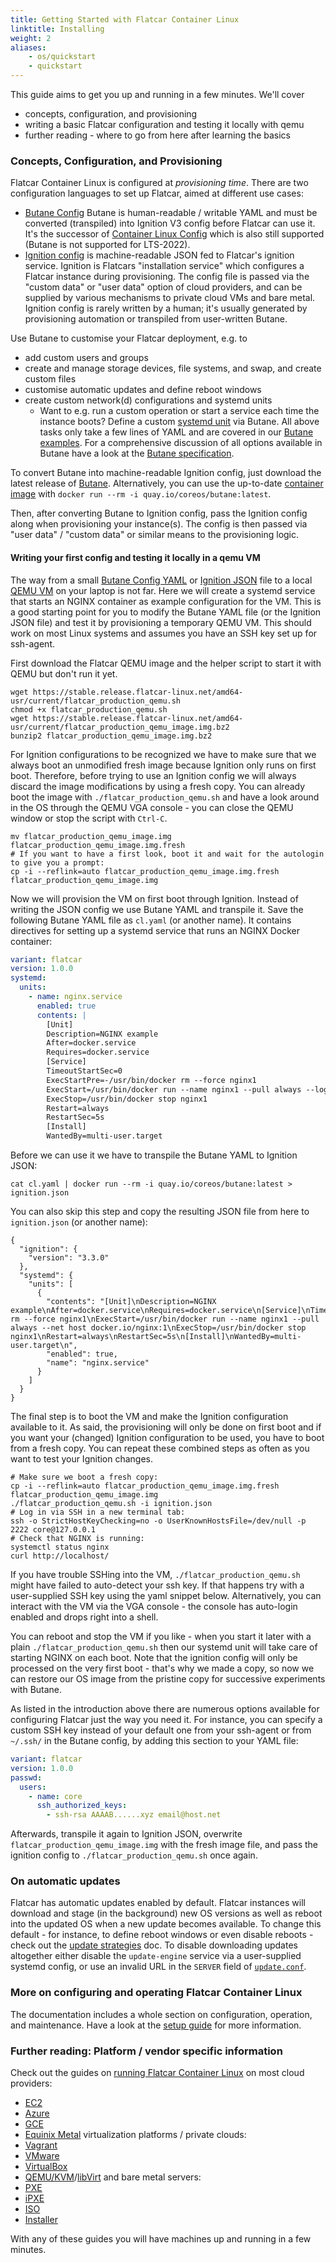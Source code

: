 ```yaml
---
title: Getting Started with Flatcar Container Linux 
linktitle: Installing
weight: 2
aliases:
    - os/quickstart
    - quickstart
---
```


This guide aims to get you up and running in a few minutes.
We'll cover
- concepts, configuration, and provisioning
- writing a basic Flatcar configuration and testing it locally with qemu
- further reading - where to go from here after learning the basics

### Concepts, Configuration, and Provisioning

Flatcar Container Linux is configured at _provisioning time_.
There are two configuration languages to set up Flatcar, aimed at different use cases:
- [Butane Config][butane-configs] Butane is human-readable / writable YAML and must be converted (transpiled) into Ignition V3 config before Flatcar can use it. It's the successor of [Container Linux Config][cl-configs] which is also still supported (Butane is not supported for LTS-2022).
- [Ignition config][ignition] is machine-readable JSON fed to Flatcar's ignition service.
  Ignition is Flatcars "installation service" which configures a Flatcar instance during provisioning.
  The config file is passed via the "custom data" or "user data" option of cloud providers, and can be supplied by various mechanisms to private cloud VMs and bare metal.
  Ignition config is rarely written by a human; it's usually generated by provisioning automation or transpiled from user-written Butane.

Use Butane to customise your Flatcar deployment, e.g. to
- add custom users and groups
- create and manage storage devices, file systems, and swap, and create custom files
- customise automatic updates and define reboot windows
- create custom network(d) configurations and systemd units
  - Want to e.g. run a custom operation or start a service each time the instance boots?
    Define a custom [systemd unit][systemd] via Butane.
All above tasks only take a few lines of YAML and are covered in our [Butane examples][butane-examples].
For a comprehensive discussion of all options available in Butane have a look at the [Butane specification][butane-spec].

To convert Butane into machine-readable Ignition config, just download the latest release of [Butane][butane]. Alternatively, you can use the up-to-date [container image][container-image] with `docker run --rm -i quay.io/coreos/butane:latest`.

Then, after converting Butane to Ignition config, pass the Ignition config along when provisioning your instance(s).
The config is then passed via "user data" / "custom data" or similar means to the provisioning logic.

#### Writing your first config and testing it locally in a qemu VM

The way from a small [Butane Config YAML][butane-configs] or [Ignition JSON][ignition] file to a local [QEMU VM][qemu-docs] on your laptop is not far.
Here we will create a systemd service that starts an NGINX container as example configuration for the VM.
This is a good starting point for you to modify the Butane YAML file (or the Ignition JSON file) and test it by provisioning a temporary QEMU VM.
This should work on most Linux systems and assumes you have an SSH key set up for ssh-agent.

First download the Flatcar QEMU image and the helper script to start it with QEMU but don't run it yet.
```shell
wget https://stable.release.flatcar-linux.net/amd64-usr/current/flatcar_production_qemu.sh
chmod +x flatcar_production_qemu.sh
wget https://stable.release.flatcar-linux.net/amd64-usr/current/flatcar_production_qemu_image.img.bz2
bunzip2 flatcar_production_qemu_image.img.bz2
```

For Ignition configurations to be recognized we have to make sure that we always boot an unmodified fresh image because Ignition only runs on first boot.
Therefore, before trying to use an Ignition config we will always discard the image modifications by using a fresh copy.
You can already boot the image with `./flatcar_production_qemu.sh` and have a look around in the OS through the QEMU VGA console - you can close the QEMU window or stop the script with `Ctrl-C`.
```shell
mv flatcar_production_qemu_image.img flatcar_production_qemu_image.img.fresh
# If you want to have a first look, boot it and wait for the autologin to give you a prompt:
cp -i --reflink=auto flatcar_production_qemu_image.img.fresh flatcar_production_qemu_image.img
```

Now we will provision the VM on first boot through Ignition.
Instead of writing the JSON config we use Butane YAML and transpile it.
Save the following Butane YAML file as `cl.yaml` (or another name).
It contains directives for setting up a systemd service that runs an NGINX Docker container:

```yaml
variant: flatcar
version: 1.0.0
systemd:
  units:
    - name: nginx.service
      enabled: true
      contents: |
        [Unit]
        Description=NGINX example
        After=docker.service
        Requires=docker.service
        [Service]
        TimeoutStartSec=0
        ExecStartPre=-/usr/bin/docker rm --force nginx1
        ExecStart=/usr/bin/docker run --name nginx1 --pull always --log-driver=journald --net host docker.io/nginx:1
        ExecStop=/usr/bin/docker stop nginx1
        Restart=always
        RestartSec=5s
        [Install]
        WantedBy=multi-user.target
```

Before we can use it we have to transpile the Butane YAML to Ignition JSON:

```shell
cat cl.yaml | docker run --rm -i quay.io/coreos/butane:latest > ignition.json
```

You can also skip this step and copy the resulting JSON file from here to `ignition.json` (or another name):

```
{
  "ignition": {
    "version": "3.3.0"
  },
  "systemd": {
    "units": [
      {
        "contents": "[Unit]\nDescription=NGINX example\nAfter=docker.service\nRequires=docker.service\n[Service]\nTimeoutStartSec=0\nExecStartPre=-/usr/bin/docker rm --force nginx1\nExecStart=/usr/bin/docker run --name nginx1 --pull always --net host docker.io/nginx:1\nExecStop=/usr/bin/docker stop nginx1\nRestart=always\nRestartSec=5s\n[Install]\nWantedBy=multi-user.target\n",
        "enabled": true,
        "name": "nginx.service"
      }
    ]
  }
}
```

The final step is to boot the VM and make the Ignition configuration available to it.
As said, the provisioning will only be done on first boot and if you want your (changed) Ignition configuration to be used, you have to boot from a fresh copy.
You can repeat these combined steps as often as you want to test your Ignition changes.

```shell
# Make sure we boot a fresh copy:
cp -i --reflink=auto flatcar_production_qemu_image.img.fresh flatcar_production_qemu_image.img
./flatcar_production_qemu.sh -i ignition.json
# Log in via SSH in a new terminal tab:
ssh -o StrictHostKeyChecking=no -o UserKnownHostsFile=/dev/null -p 2222 core@127.0.0.1
# Check that NGINX is running:
systemctl status nginx
curl http://localhost/
```
If you have trouble SSHing into the VM, `./flatcar_production_qemu.sh` might have failed to auto-detect your ssh key.
If that happens try with a user-supplied SSH key using the yaml snippet below.
Alternatively, you can interact with the VM via the VGA console - the console has auto-login enabled and drops right into a shell.

You can reboot and stop the VM if you like - when you start it later with a plain `./flatcar_production_qemu.sh` then our systemd unit will take care of starting NGINX on each boot.
Note that the ignition config will only be processed on the very first boot - that's why we made a copy, so now we can restore our OS image from the pristine copy for successive experiments with Butane.

As listed in the introduction above there are numerous options available for configuring Flatcar just the way you need it.
For instance, you can specify a custom SSH key instead of your default one from your ssh-agent or from `~/.ssh/` in the Butane config, by adding this section to your YAML file:
```yaml
variant: flatcar
version: 1.0.0
passwd:
  users:
    - name: core
      ssh_authorized_keys:
        - ssh-rsa AAAAB......xyz email@host.net
```

Afterwards, transpile it again to Ignition JSON, overwrite `flatcar_production_qemu_image.img` with the fresh image file, and pass the ignition config to `./flatcar_production_qemu.sh` once again.


### On automatic updates

Flatcar has automatic updates enabled by default.
Flatcar instances will download and stage (in the background) new OS versions as well as reboot into the updated OS when a new update becomes available.
To change this default - for instance, to define reboot windows or even disable reboots - check out the [update strategies][update-strategies] doc.
To disable downloading updates altogether either disable the `update-engine` service via a user-supplied systemd config, or use an invalid URL in the `SERVER` field of [`update.conf`][update-conf].


### More on configuring and operating Flatcar Container Linux

The documentation includes a whole section on configuration, operation, and maintenance.
Have a look at the [setup guide][setup] for more information.

### Further reading: Platform / vendor specific information

Check out the guides on [running Flatcar Container Linux][running-container-linux] on most cloud providers:
* [EC2][ec2-docs]
* [Azure][azure-docs]
* [GCE][gce-docs]
* [Equinix Metal][equinix-metal-docs]
virtualization platforms / private clouds:
* [Vagrant][vagrant-docs]
* [VMware][vmware-docs]
* [VirtualBox][virtualbox-docs]
* [QEMU/KVM][qemu-docs]/[libVirt][libvirt-docs]
and bare metal servers:
* [PXE][pxe-docs]
* [iPXE][ipxe-docs]
* [ISO][iso-docs]
* [Installer][install-docs]

With any of these guides you will have machines up and running in a few minutes.


[update-strategies]: ../setup/releases/update-strategies
[update-conf]: ../setup/releases/update-conf
[setup]: ../setup
[running-container-linux]: ../#installing-flatcar
[ec2-docs]: cloud/aws-ec2
[azure-docs]: cloud/azure
[gce-docs]: cloud/gcp
[vagrant-docs]: vms/vagrant
[vmware-docs]: cloud/vmware
[virtualbox-docs]: vms/virtualbox
[qemu-docs]: vms/qemu
[libvirt-docs]: vms/libvirt
[equinix-metal-docs]: cloud/equinix-metal
[pxe-docs]: bare-metal/booting-with-pxe
[ipxe-docs]: bare-metal/booting-with-ipxe
[iso-docs]: bare-metal/booting-with-iso
[install-docs]: bare-metal/installing-to-disk
[ignition]: ../provisioning/ignition/
[cl-configs]: ../provisioning/cl-config
[butane-configs]: ../provisioning/config-transpiler
[butane-examples]: ../provisioning/config-transpiler/examples
[butane-spec]: ../provisioning/config-transpiler/configuration
[systemd]: ../setup/systemd/getting-started
[container-image]: https://quay.io/repository/coreos/butane
[butane]: https://github.com/coreos/butane/releases
